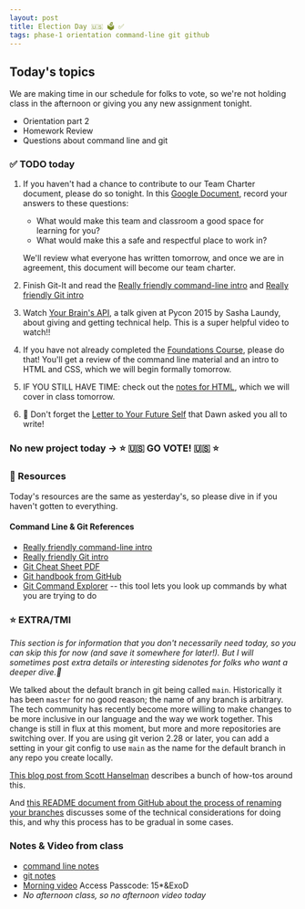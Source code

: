 ```yaml
---
layout: post
title: Election Day 🇺🇸 🗳 ✅
tags: phase-1 orientation command-line git github
---
```


## Today's topics

We are making time in our schedule for folks to vote, so we're not holding class in the afternoon or giving you any new assignment tonight.

- Orientation part 2
- Homework Review
- Questions about command line and git

### ✅ TODO today

1. If you haven't had a chance to contribute to our Team Charter document, please do so tonight.
   In this [Google Document](https://docs.google.com/document/d/1f3HRylDSlw2fnkqLjC8_GjWIc0laXKnYVCMnDtAU6F4/edit?usp=sharing), record your answers to these questions:
   - What would make this team and classroom a good space for learning for you?
   - What would make this a safe and respectful place to work in?

   We'll review what everyone has written tomorrow, and once we are in agreement, this document will become our team charter.
2. Finish Git-It and read the [Really friendly command-line intro](https://drive.google.com/file/d/1E4ALJrjclTYE4C6lwIV517-SOXiZ-Dqb/view?usp=sharing) and [Really friendly Git intro](https://drive.google.com/open?id=125rubyTQpBwmpi6I_UzUWfT1aXeHmy5n)
3. Watch [Your Brain's API](https://youtu.be/hY14Er6JX2s), a talk given at Pycon 2015 by Sasha Laundy, about giving and getting technical help. This is a super helpful video to watch!!
4. If you have not already completed the [Foundations Course](https://foundations.momentumlearn.com/), please do that! You'll get a review of the command line material and an intro to HTML and CSS, which we will begin formally tomorrow.
5. IF YOU STILL HAVE TIME: check out the [notes for HTML](https://github.com/momentum-team-6/notes/blob/main/html.md), which we will cover in class tomorrow.
6. 🚨 Don't forget the [Letter to Your Future Self](https://docs.google.com/forms/d/1AhHelZ9EZaa4YYRTlYUe9_FrcLrmdqXfATnll07Md70/viewform?edit_requested=true) that Dawn asked you all to write!

### No new project today -> ⭐ 🇺🇸 GO VOTE! 🇺🇸 ⭐

### 🔖 Resources

Today's resources are the same as yesterday's, so please dive in if you haven't gotten to everything.

#### Command Line & Git References

- [Really friendly command-line intro](https://drive.google.com/file/d/1E4ALJrjclTYE4C6lwIV517-SOXiZ-Dqb/view?usp=sharing)
- [Really friendly Git intro](https://drive.google.com/open?id=125rubyTQpBwmpi6I_UzUWfT1aXeHmy5n)
- [Git Cheat Sheet PDF](https://education.github.com/git-cheat-sheet-education.pdf)
- [Git handbook from GitHub](https://guides.github.com/introduction/git-handbook/)
- [Git Command Explorer](https://gitexplorer.com/) -- this tool lets you look up commands by what you are trying to do

### ⭐ EXTRA/TMI

_This section is for information that you don't necessarily need today, so you can skip this for now (and save it somewhere for later!). But I will sometimes post extra details or interesting sidenotes for folks who want a deeper dive.🌊_


We talked about the default branch in git being called `main`. Historically it has been `master` for no good reason; the name of any branch is arbitrary. The tech community has recently become more willing to make changes to be more inclusive in our language and the way we work together. This change is still in flux at this moment, but more and more repositories are switching over. If you are using git verion 2.28 or later, you can add a setting in your git config to use `main` as the name for the default branch in any repo you create locally.

[This blog post from Scott Hanselman](https://www.hanselman.com/blog/easily-rename-your-git-default-branch-from-master-to-main) describes a bunch of how-tos around this.

And [this README document from GitHub about the process of renaming your branches](https://github.com/github/renaming) discusses some of the technical considerations for doing this, and why this process has to be gradual in some cases.

### Notes & Video from class

- [command line notes](https://github.com/momentum-team-6/notes/blob/main/command-line.md)
- [git notes](https://github.com/momentum-team-6/notes/blob/main/git.md)
- [Morning video](https://us02web.zoom.us/rec/share/pWJ9uPCoc3rGb_USw2B1ui9KyxggB5D8wEJKEd_GVGi-8cUx-hQ6xfPN41RrCHyW.K_jFwU5jmmqlnrtP) Access Passcode: 15\*&ExoD
- _No afternoon class, so no afternoon video today_
